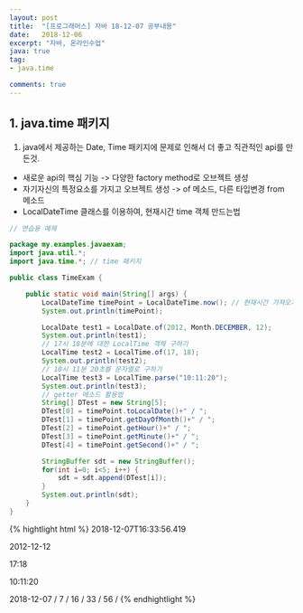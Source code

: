 ```yaml
---
layout: post
title:  "[프로그래머스] 자바 18-12-07 공부내용"
date:   2018-12-06
excerpt: "자바, 온라인수업"
java: true
tag:
- java.time

comments: true
---
```


## 1. java.time 패키지

1) java에서 제공하는 Date, Time 패키지에 문제로 인해서 더 좋고 직관적인 api를 만든것.
* 새로운 api의 핵심 기능 -> 다양한 factory method로 오브젝트 생성
* 자기자신의 특정요소를 가지고 오브젝트 생성 -> of 메소드, 다른 타입변경 from 메소드
* LocalDateTime 클래스를 이용하여, 현재시간 time 객체 만드는법

```java
// 연습용 예제

package my.examples.javaexam;
import java.util.*; 
import java.time.*; // time 패키지

public class TimeExam {

    public static void main(String[] args) {
        LocalDateTime timePoint = LocalDateTime.now(); // 현재시간 가져오기.
        System.out.println(timePoint);

        LocalDate test1 = LocalDate.of(2012, Month.DECEMBER, 12);
        System.out.println(test1);
        // 17시 18분에 대한 LocalTime 객체 구하기
        LocalTime test2 = LocalTime.of(17, 18);
        System.out.println(test2);
        // 10시 11분 20초를 문자열로 구하기
        LocalTime test3 = LocalTime.parse("10:11:20");
        System.out.println(test3);
        // getter 메소드 활용법
        String[] DTest = new String[5];
        DTest[0] = timePoint.toLocalDate()+" / ";
        DTest[1] = timePoint.getDayOfMonth()+" / ";
        DTest[2] = timePoint.getHour()+" / ";
        DTest[3] = timePoint.getMinute()+" / ";
        DTest[4] = timePoint.getSecond()+" / ";

        StringBuffer sdt = new StringBuffer();
        for(int i=0; i<5; i++) {
            sdt = sdt.append(DTest[i]);
        }
        System.out.println(sdt);
    }
}


```
{% hightlight html %}
2018-12-07T16:33:56.419

2012-12-12

17:18

10:11:20

2018-12-07 / 7 / 16 / 33 / 56 / 
{% endhightlight %}

